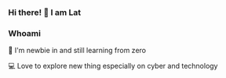 ### Hi there! 👋 I am Lat
###  Whoami
🎈 I'm newbie in and still learning from zero

💻 Love to explore new thing especially on cyber and technology



